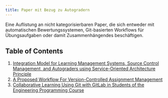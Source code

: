 ```yaml
---
title: Paper mit Bezug zu Autogradern
---
```


Eine Auflistung an nicht kategorisierbaren Paper, die sich entweder mit automatischen Bewertungssystemen, Git-basierten Workflows für Übungsaufgaben oder damit Zusammenhängendes beschäftigen.

## Table of Contents

1. [Integration Model for Learning Management Systems, Source Control Management, and Autograders using Service-Oriented Architecture Principle](panjaitan2021.md)
2. [A Proposed Workflow For Version-Controlled Assignment Management](edmison2021.md)
3. [Collaborative Learning Using Git with GitLab in Students of the Engineering Programming Course](valdivia2019.md)
